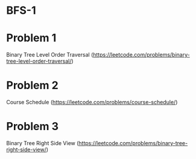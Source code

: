 # BFS-1

# Problem 1

Binary Tree Level Order Traversal (https://leetcode.com/problems/binary-tree-level-order-traversal/)

# Problem 2

Course Schedule (https://leetcode.com/problems/course-schedule/)

# Problem 3

Binary Tree Right Side View (https://leetcode.com/problems/binary-tree-right-side-view/)
